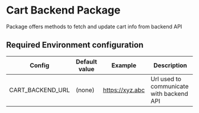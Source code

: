 # Cart Backend Package

Package offers methods to fetch and update cart info from backend API


## Required Environment configuration
| Config  | Default value | Example | Description |
|---|---|---|---|
| CART_BACKEND_URL | (none) | https://xyz.abc | Url used to communicate with backend API |